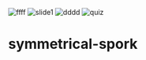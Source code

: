 ![ffff](https://user-images.githubusercontent.com/113228241/189471927-96ff7879-ebde-4b11-a1f6-991ea628b5cb.jpeg)
![slide1](https://user-images.githubusercontent.com/113228241/189471928-6f6cfa04-ee8e-4406-bde4-90236af11281.jpeg)
![dddd](https://user-images.githubusercontent.com/113228241/189471929-915477b5-abef-4eb9-b95a-0304309b491a.jpeg)
![quiz](https://user-images.githubusercontent.com/113228241/189471930-51e1d893-2fde-4374-8a1f-c961855641a3.jpeg)
# symmetrical-spork
